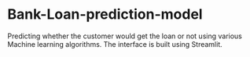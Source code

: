 # Bank-Loan-prediction-model


Predicting whether the customer would get the loan or not using various Machine learning algorithms. The interface is built using Streamlit.
